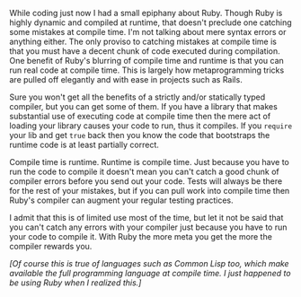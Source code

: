 While coding just now I had a small epiphany about Ruby.  Though Ruby is highly dynamic and compiled at runtime, that doesn't preclude one catching some mistakes at compile time.  I'm not talking about mere syntax errors or anything either.  The only proviso to catching mistakes at compile time is that you must have a decent chunk of code executed during compilation.  One benefit of Ruby's blurring of compile time and runtime is that you can run real code at compile time.  This is largely how metaprogramming tricks are pulled off elegantly and with ease in projects such as Rails.

Sure you won't get all the benefits of a strictly and/or statically typed compiler, but you can get some of them.  If you have a library that makes substantial use of executing code at compile time then the mere act of loading your library causes your code to run, thus it compiles.  If you <code>require</code> your lib and get <code>true</code> back then you know the code that bootstraps the runtime code is at least partially correct.

Compile time is runtime.  Runtime is compile time.  Just because you have to run the code to compile it doesn't mean you can't catch a good chunk of compiler errors before you send out your code.  Tests will always be there for the rest of your mistakes, but if you can pull work into compile time then Ruby's compiler can augment your regular testing practices.

I admit that this is of limited use most of the time, but let it not be said that you can't catch any errors with your compiler just because you have to run your code to compile it.  With Ruby the more meta you get the more the compiler rewards you.

*[Of course this is true of languages such as Common Lisp too, which make available the full programming language at compile time. I just happened to be using Ruby when I realized this.]*
